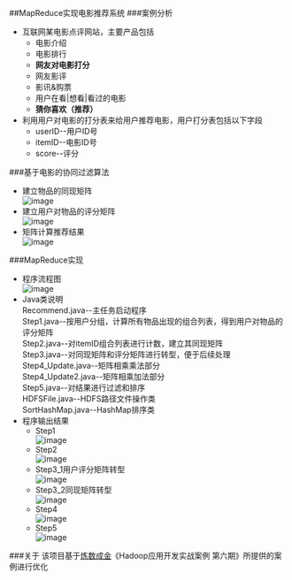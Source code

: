 ##MapReduce实现电影推荐系统
###案例分析
* 互联网某电影点评网站，主要产品包括
    * 电影介绍
    * 电影排行
    * **网友对电影打分**
    * 网友影评
    * 影讯&购票
    * 用户在看|想看|看过的电影
    * **猜你喜欢（推荐）**
* 利用用户对电影的打分表来给用户推荐电影，用户打分表包括以下字段
    * userID--用户ID号
    * itemID--电影ID号
    * score--评分

###基于电影的协同过滤算法
* 建立物品的同现矩阵  
  ![image](https://github.com/ParadeTo/Recommend/blob/master/img/theory-7.png)
* 建立用户对物品的评分矩阵  
  ![image](https://github.com/ParadeTo/Recommend/blob/master/img/theory-6.png)
* 矩阵计算推荐结果  
  ![image](https://github.com/ParadeTo/Recommend/blob/master/img/theory-8.png)

###MapReduce实现
* 程序流程图  
 ![image](https://github.com/ParadeTo/Recommend/blob/master/img/mapreduce.jpg)
* Java类说明  
Recommend.java--主任务启动程序  
Step1.java--按用户分组，计算所有物品出现的组合列表，得到用户对物品的评分矩阵  
Step2.java--对itemID组合列表进行计数，建立其同现矩阵  
Step3.java--对同现矩阵和评分矩阵进行转型，便于后续处理  
Step4_Update.java--矩阵相乘乘法部分  
Step4_Update2.java--矩阵相乘加法部分  
Step5.java--对结果进行过滤和排序  
HDFSFile.java--HDFS路径文件操作类  
SortHashMap.java--HashMap排序类
* 程序输出结果  
   * Step1  
 ![image](https://github.com/ParadeTo/Recommend/blob/master/step1-out.png)
   * Step2  
 ![image](https://github.com/ParadeTo/Recommend/blob/master/img/step2-out.png)
   * Step3_1用户评分矩阵转型  
 ![image](https://github.com/ParadeTo/Recommend/blob/master/img/step3_1-out.png)
   * Step3_2同现矩阵转型  
 ![image](https://github.com/ParadeTo/Recommend/blob/master/img/step3_2-out.png)
   * Step4  
 ![image](https://github.com/ParadeTo/Recommend/blob/master/img/step4-out-my.png)
   * Step5  
 ![image](https://github.com/ParadeTo/Recommend/blob/master/img/step5-out.png)

###关于
该项目基于[炼数成金](http://www.dataguru.cn/)《Hadoop应用开发实战案例 第六期》所提供的案例进行优化

